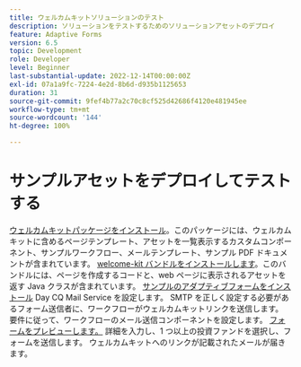 ```yaml
---
title: ウェルカムキットソリューションのテスト
description: ソリューションをテストするためのソリューションアセットのデプロイ
feature: Adaptive Forms
version: 6.5
topic: Development
role: Developer
level: Beginner
last-substantial-update: 2022-12-14T00:00:00Z
exl-id: 07a1a9fc-7224-4e2d-8b6d-d935b1125653
duration: 31
source-git-commit: 9fef4b77a2c70c8cf525d42686f4120e481945ee
workflow-type: tm+mt
source-wordcount: '144'
ht-degree: 100%

---
```


# サンプルアセットをデプロイしてテストする

[ウェルカムキットパッケージをインストール](assets/welcomekit.zip)。このパッケージには、ウェルカムキットに含めるページテンプレート、アセットを一覧表示するカスタムコンポーネント、サンプルワークフロー、メールテンプレート、サンプル PDF ドキュメントが含まれています。
[welcome-kit バンドルをインストールします](assets/welcomekit.core-1.0.0-SNAPSHOT.jar)。このバンドルには、ページを作成するコードと、web ページに表示されるアセットを返す Java クラスが含まれています。
[サンプルのアダプティブフォームをインストール](assets/account-openeing-form.zip)
Day CQ Mail Service を設定します。 SMTP を正しく設定する必要があるフォーム送信者に、ワークフローがウェルカムキットリンクを送信します。
要件に従って、ワークフローのメール送信コンポーネントを設定します。
[フォームをプレビューします。](http://localhost:4502/content/dam/formsanddocuments/co-operators/accountopeningform/jcr:content?wcmmode=disabled)
詳細を入力し、1 つ以上の投資ファンドを選択し、フォームを送信します。
ウェルカムキットへのリンクが記載されたメールが届きます。
